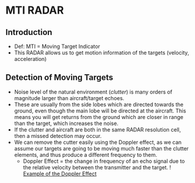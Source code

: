 # MTI RADAR

## Introduction

- Def: MTI = Moving Target Indicator
- This RADAR allows us to get motion information of the targets (velocity, acceleration)

## Detection of Moving Targets

- Noise level of the natural environment (*clutter*) is many orders of magnitude larger than aircraft/target echoes.
- These are usually from the side lobes which are directed towards the ground, even though the main lobe will be directed at the aircraft. This means you will get returns from the ground which are closer in range than the target, which increases the noise.
- If the clutter and aircraft are both in the same RADAR resolution cell, then a missed detection may occur.
- We can remove the cutter easily using the Doppler effect, as we can assume our targets are going to be moving much faster than the clutter elements, and thus produce a different frequency to them.
    - Doppler Effect = the change in frequency of an echo signal due to the relative velocity between the transmitter and the target.
! [Example of the Doppler Effect](images/DopplerEffect.png)
